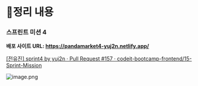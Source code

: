 # 📝정리 내용

### 스프린트 미션 4

**배포 사이트 URL: https://pandamarket4-yuj2n.netlify.app/**

[[전유진] sprint4 by yuj2n · Pull Request #157 · codeit-bootcamp-frontend/15-Sprint-Mission](https://github.com/codeit-bootcamp-frontend/15-Sprint-Mission/pull/157)

![image.png](attachment:67b0e318-6456-43fd-bcce-36fe9055c55e:image.png)